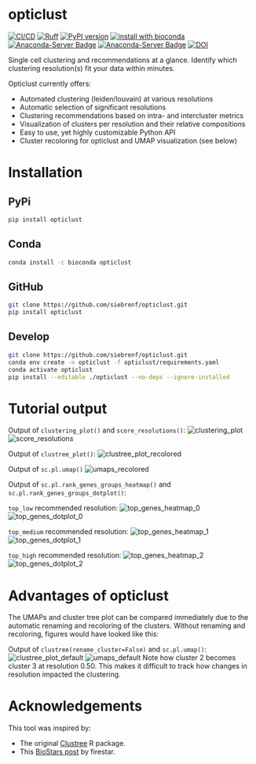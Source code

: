 # opticlust

[![CI/CD](https://github.com/siebrenf/opticlust/actions/workflows/ci-cd.yml/badge.svg)](https://github.com/siebrenf/opticlust/actions/actions/workflows/ci-cd.yml)
[![Ruff](https://img.shields.io/endpoint?url=https://raw.githubusercontent.com/astral-sh/ruff/main/assets/badge/v2.json)](https://github.com/astral-sh/ruff)
[![PyPI version](https://badge.fury.io/py/opticlust.svg)](https://badge.fury.io/py/opticlust)
[![install with bioconda](https://img.shields.io/badge/install%20with-bioconda-brightgreen.svg?style=flat)](http://bioconda.github.io/recipes/opticlust/README.html)
[![Anaconda-Server Badge](https://anaconda.org/bioconda/opticlust/badges/version.svg)](https://anaconda.org/bioconda/opticlust)
[![Anaconda-Server Badge](https://anaconda.org/bioconda/opticlust/badges/downloads.svg)](https://anaconda.org/bioconda/opticlust)
[![DOI](https://zenodo.org/badge/DOI/10.5281/zenodo.14513541.svg)](https://doi.org/10.5281/zenodo.14513541)

Single cell clustering and recommendations at a glance. 
Identify which clustering resolution(s) fit your data within minutes.

Opticlust currently offers:
  - Automated clustering (leiden/louvain) at various resolutions
  - Automatic selection of significant resolutions
  - Clustering recommendations based on intra- and intercluster metrics
  - Visualization of clusters per resolution and their relative compositions 
  - Easy to use, yet highly customizable Python API
  - Cluster recoloring for opticlust and UMAP visualization (see below)


# Installation

## PyPi

```sh
pip install opticlust
```

## Conda

```sh
conda install -c bioconda opticlust
```

## GitHub

```sh
git clone https://github.com/siebrenf/opticlust.git
pip install opticlust
```

## Develop

```sh
git clone https://github.com/siebrenf/opticlust.git
conda env create -n opticlust -f opticlust/requirements.yaml
conda activate opticlust
pip install --editable ./opticlust --no-deps --ignore-installed
```


# Tutorial output

Output of `clustering_plot()` and `score_resolutions()`:
![clustering_plot](imgs/clustering_plot.png)
![score_resolutions](imgs/score_resolutions.png)

Output of `clustree_plot()`:
![clustree_plot_recolored](imgs/clustree_plot_recolored.png)

Output of `sc.pl.umap()`
![umaps_recolored](imgs/umaps_recolored.png)

Output of `sc.pl.rank_genes_groups_heatmap()` and `sc.pl.rank_genes_groups_dotplot()`:

`top_low` recommended resolution:
![top_genes_heatmap_0](imgs/top_genes_heatmap_0.png)
![top_genes_dotplot_0](imgs/top_genes_dotplot_0.png)

`top_medium` recommended resolution:
![top_genes_heatmap_1](imgs/top_genes_heatmap_1.png)
![top_genes_dotplot_1](imgs/top_genes_dotplot_1.png)

`top_high` recommended resolution:
![top_genes_heatmap_2](imgs/top_genes_heatmap_2.png)
![top_genes_dotplot_2](imgs/top_genes_dotplot_2.png)


# Advantages of opticlust

The UMAPs and cluster tree plot can be compared immediately due to the automatic renaming and recoloring of the clusters. 
Without renaming and recoloring, figures would have looked like this:

Output of `clustree(rename_cluster=False)` and `sc.pl.umap()`:
![clustree_plot_default](imgs/clustree_plot_default.png)
![umaps_default](imgs/umaps_default.png)
Note how cluster 2 becomes cluster 3 at resolution 0.50.
This makes it difficult to track how changes in resolution impacted the clustering.


# Acknowledgements

This tool was inspired by:
- The original [Clustree](https://github.com/lazappi/clustree) R package.
- This [BioStars post](https://www.biostars.org/p/9489313/#9489342) by firestar.
